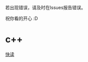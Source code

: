 若出现错误，请及时在Issues报告错误。

祝你看的开心 :D
# c++
[快读](https://github.com/Mono-HW/C-/blob/main/C%2B%2B%E4%B8%AD%E7%9A%84%E5%BF%AB%E8%AF%BB.md)
